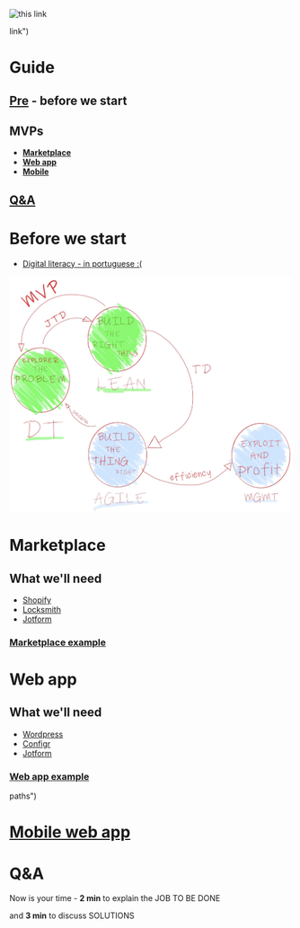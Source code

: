 ![this link](http://api.qrserver.com/v1/create-qr-code/?size=650x5650&color=232B95&margin=30&data=https://mvp.without.dev/most-common-mvps "this link")

link")

# Guide
## [Pre](#before-we-start) - before we start
## MVPs
  - **[Marketplace](#marketplace)** 
  - **[Web app](https://mvp.without.dev/pt-br/mvps-mais-comuns/#web-app)**
  - **[Mobile](#mobile-web-app)**
## [Q&A](#qa-1)

# Before we start
  - [Digital literacy - in portuguese :(](http://productsandhacks.com/old/independencia-digital-para-empreendedores/)

![startup's paths](https://github.com/efremfilho/mvp.without.dev/blob/master/book/img/path-by-field.JPG?raw=true "startup's paths")

# Marketplace

## What we'll need
  - [Shopify](https://shopify.com)
  - [Locksmith](https://apps.shopify.com/locksmith)
  - [Jotform](https://jotform.com)
  
### [Marketplace example](https://zeeplo.com) 

# Web app

## What we'll need
  - [Wordpress](https://wordpress.org)
  - [Configr](https://configr.com)
  - [Jotform](https://jotform.com)
  
### [Web app example](https://flowins.me) 

paths")

# [Mobile web app](/app/)

# Q&A
Now is your time - **2 min** to explain the JOB TO BE DONE 

and **3 min** to discuss SOLUTIONS
